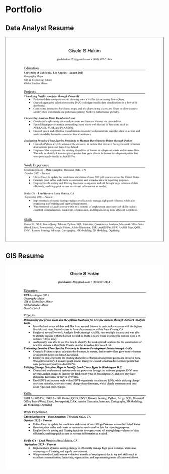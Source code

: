 # Portfolio

## Data Analyst Resume
![image](https://github.com/GiseleHakim/Portfolio/blob/main/Resumes/Data%20Analyst%20Resume.png?raw=true)
## GIS Resume
![image](https://github.com/GiseleHakim/Portfolio/blob/main/GIS%20Resume.png)
